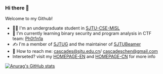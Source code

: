 ### Hi there 👋

<!--
**cascades-sjtu/cascades-sjtu** is a ✨ _special_ ✨ repository because its `README.md` (this file) appears on your GitHub profile.

Here are some ideas to get you started:

- 🔭 I’m currently working on ...
- 🌱 I’m currently learning ...
- 👯 I’m looking to collaborate on ...
- 🤔 I’m looking for help with ...
- 💬 Ask me about ...
- 📫 How to reach me: ...
- 😄 Pronouns: ...
- ⚡ Fun fact: ...
-->
Welcome to my Github!
- 👨‍🎓 I'm an undergraduate student in [SJTU-CSE-MISL](https://github.com/MISL-SJTU)
- 📓 I'm currently learning binary security and program analysis in CTF team: [Ph0t1n1a](https://ctftime.org/team/55197/)
- ✍️ I'm a member of [SJTUG](https://github.com/sjtug) and the maintainer of [SJTUBeamer](https://github.com/sjtug/SJTUBeamer)
- 📧 How to reach me: cascades@sjtu.edu.cn/ cascadeschen@gmail.com
- Interseted? visit my [HOMEPAGE-EN](https://cascades-sjtu.github.io/) and [HOMEPAGE-CN](https://cascadeschen.cn) for more info

[![Anurag's GitHub stats](https://github-readme-stats.vercel.app/api?username=cascades-sjtu&count_private=true&show_icons=true)](https://github.com/anuraghazra/github-readme-stats)

<!-- [![Top Langs](https://github-readme-stats.vercel.app/api/top-langs/?username=anuraghazra&layout=compact)](https://github.com/anuraghazra/github-readme-stats) -->

